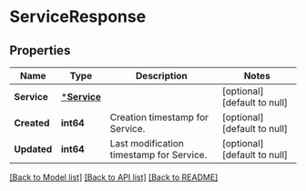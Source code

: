 # ServiceResponse

## Properties
Name | Type | Description | Notes
------------ | ------------- | ------------- | -------------
**Service** | [***Service**](Service.md) |  | [optional] [default to null]
**Created** | **int64** | Creation timestamp for Service. | [optional] [default to null]
**Updated** | **int64** | Last modification timestamp for Service. | [optional] [default to null]

[[Back to Model list]](../README.md#documentation-for-models) [[Back to API list]](../README.md#documentation-for-api-endpoints) [[Back to README]](../README.md)

